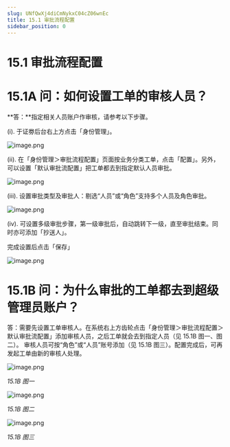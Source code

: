 ```yaml
---
slug: UNfQwXj4diCmNykxC04cZ06wnEc
title: 15.1 审批流程配置
sidebar_position: 0
---
```



# 15.1 审批流程配置


# 15.1A 问：如何设置工单的审核人员？


**答：**指定相关人员账户作审核，请参考以下步骤。

(i). 于证劵后台右上方点击「身份管理」。


![image.png](/assets/4072e0ce432bfff005d300aa7185c027.png)


(ii). 在「身份管理＞审批流程配置」页面按业务分类工单，点击「配置」。另外，可以设置「默认审批流配置」把工单都去到指定默认人员审批。


![image.png](/assets/4373dbfc0510a18d146e767620bcd6c0.png)


(iii). 设置审批类型及审批人：剔选“人员”或“角色”支持多个人员及角色审批。


![image.png](/assets/d66c12291f817dc4113f4f395390a8dd.png)


(iv). 可设置多级审批步骤，第一级审批后，自动跳转下一级，直至审批结束。同时亦可添加「抄送人」。


完成设置后点击「保存」


![image.png](/assets/ab8bdbbc335abf4ac748657dbc94119e.png)


# 15.1B 问：为什么审批的工单都去到超级管理员账户？


答：需要先设置工单审核人。在系统右上方齿轮点击「身份管理＞审批流程配置＞默认审批流配置」添加审核人员，之后工单就会去到指定人员（见 15.1B 图一、图二）。
审核人员可按“角色”或“人员”账号添加（见 15.1B 图三）。配置完成后，可再发起工单由新的审核人处理。


![image.png](/assets/40f77353d71bdc48d079f12f590c7a09.png)


_15.1B 图一_


![image.png](/assets/48ca6c7c945875deb36f6358a2512bcc.png)


_15.1B 图二_


![image.png](/assets/c59cc892dd2d884471449e909c04e5d5.png)


_15.1B 图三_

